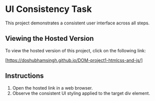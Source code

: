 # UI Consistency Task

This project demonstrates a consistent user interface across all steps.

## Viewing the Hosted Version

To view the hosted version of this project, click on the following link:

[https://doshubhamsingh.github.io/DOM-project1-htmlcss-and-js/]

## Instructions

1. Open the hosted link in a web browser.
2. Observe the consistent UI styling applied to the target div element.
